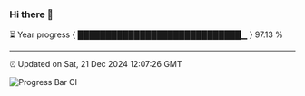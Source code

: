 ### Hi there 👋

⏳ Year progress { █████████████████████████████▁ } 97.13 %

---

⏰ Updated on Sat, 21 Dec 2024 12:07:26 GMT

![Progress Bar CI](https://github.com/liununu/liununu/workflows/Progress%20Bar%20CI/badge.svg)
